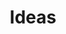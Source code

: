 ---
title: Ideas
week: 6
dates: 
- 2023-02-28
- 2023-03-02
current: false
unit: 2
project: project2
day1:
- '1:1 Meetings: Review Ideas'
- Responsive Design techniques
day2:
- '1:1 Meetings: Review Implementation'
- 'Exercise: CSS Animation'
hw:
- 'Project 2: Implementation'
- 'Project 2: Implementation'
---